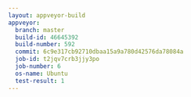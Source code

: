 ```yaml
---
layout: appveyor-build
appveyor:
  branch: master
  build-id: 46645392
  build-number: 592
  commit: 6c9e317cb92710dbaa15a9a780d42576da78084a
  job-id: t2jqv7crb3jjy3po
  job-number: 6
  os-name: Ubuntu
  test-result: 1
---
```

